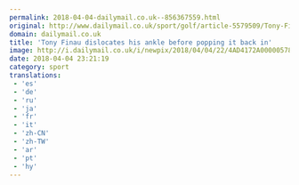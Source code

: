```yaml
---
permalink: 2018-04-04-dailymail.co.uk--856367559.html
original: http://www.dailymail.co.uk/sport/golf/article-5579509/Tony-Finau-suffers-bizarre-ankle-injury-Par-3-contest-eve-Masters-debut.html?ITO=1490&ns_mchannel=rss&ns_campaign=1490
domain: dailymail.co.uk
title: 'Tony Finau dislocates his ankle before popping it back in'
image: http://i.dailymail.co.uk/i/newpix/2018/04/04/22/4AD4172A00000578-0-image-a-86_1522876109293.jpg
date: 2018-04-04 23:21:19
category: sport
translations: 
 - 'es'
 - 'de'
 - 'ru'
 - 'ja'
 - 'fr'
 - 'it'
 - 'zh-CN'
 - 'zh-TW'
 - 'ar'
 - 'pt'
 - 'hy'
---
```


